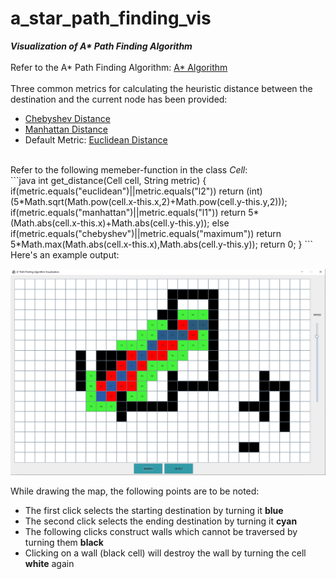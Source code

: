 # a_star_path_finding_vis
<b><i>Visualization of A* Path Finding Algorithm</i></b> <br><br>
Refer to the A* Path Finding Algorithm: <a href="https://en.wikipedia.org/wiki/A*_search_algorithm">A* Algorithm</a> <br><br>
Three common metrics for calculating the heuristic distance between the destination and the current node has been provided:
<ul>
 <li><a href="https://en.wikipedia.org/wiki/Chebyshev_distance">Chebyshev Distance</a></li>
 <li><a href="https://en.wikipedia.org/wiki/Taxicab_geometry">Manhattan Distance</a></li>
 <li>Default Metric: <a href="https://en.wikipedia.org/wiki/Euclidean_distance">Euclidean Distance</a></li>
</ul>
<br>
Refer to the following memeber-function in the class <i>Cell</i>: <br>
```java
int get_distance(Cell cell, String metric)
    {
        if(metric.equals("euclidean")||metric.equals("l2"))
            return (int)(5*Math.sqrt(Math.pow(cell.x-this.x,2)+Math.pow(cell.y-this.y,2)));
        if(metric.equals("manhattan")||metric.equals("l1"))
            return 5*(Math.abs(cell.x-this.x)+Math.abs(cell.y-this.y));
        else if(metric.equals("chebyshev")||metric.equals("maximum"))
            return 5*Math.max(Math.abs(cell.x-this.x),Math.abs(cell.y-this.y));
        return 0;
    }
```
<br> Here's an example output: <br>
<p align="center"><img src="screenshot.png"></p>
While drawing the map, the following points are to be noted: <br>
<ul>
 <li>The first click selects the starting destination by turning it <b>blue</b></li>
 <li>The second click selects the ending destination by turning it <b>cyan</b></li>
 <li>The following clicks construct walls which cannot be traversed by turning them <b>black</b></li>
 <li>Clicking on a wall (black cell) will destroy the wall by turning the cell <b>white</b> again</li>
</ul>
<br>



